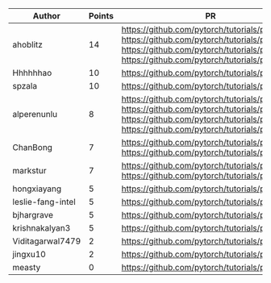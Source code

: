 | Author | Points | PR |
|--- | --- | ---|
| ahoblitz | 14 | https://github.com/pytorch/tutorials/pull/2662, https://github.com/pytorch/tutorials/pull/2647, https://github.com/pytorch/tutorials/pull/2642, https://github.com/pytorch/tutorials/pull/2640 | 
| Hhhhhhao | 10 | https://github.com/pytorch/tutorials/pull/2676 | 
| spzala | 10 | https://github.com/pytorch/tutorials/pull/2667 | 
| alperenunlu | 8 | https://github.com/pytorch/tutorials/pull/2673, https://github.com/pytorch/tutorials/pull/2660, https://github.com/pytorch/tutorials/pull/2656, https://github.com/pytorch/tutorials/pull/2649 | 
| ChanBong | 7 | https://github.com/pytorch/tutorials/pull/2644, https://github.com/pytorch/tutorials/pull/2639 | 
| markstur | 7 | https://github.com/pytorch/tutorials/pull/2643, https://github.com/pytorch/tutorials/pull/2638 | 
| hongxiayang | 5 | https://github.com/pytorch/tutorials/pull/2684 | 
| leslie-fang-intel | 5 | https://github.com/pytorch/tutorials/pull/2668 | 
| bjhargrave | 5 | https://github.com/pytorch/tutorials/pull/2661 | 
| krishnakalyan3 | 5 | https://github.com/pytorch/tutorials/pull/2653 | 
| Viditagarwal7479 | 2 | https://github.com/pytorch/tutorials/pull/2659 | 
| jingxu10 | 2 | https://github.com/pytorch/tutorials/pull/2657 | 
| measty | 0 | https://github.com/pytorch/tutorials/pull/2675 | 
